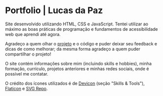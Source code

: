 # Portfolio | Lucas da Paz

Site desenvolvido utilizando HTML, CSS e JavaScript.
Tentei utilizar ao máximo as boas práticas de programação e fundamentos de acessibilidade web que aprendi até agora.

Agradeço a quem olhar o [projeto](https://xlucaspx.github.io/portfolio/ "Lucas da Paz | Portfólio") e o código e puder deixar seu feedback e dicas de como melhorar; da mesma forma agradeço a quem puder compartilhar o projeto!

O site contém informações sobre mim (incluindo skills e hobbies), minha formação, currículo, projetos anteriores e minhas redes sociais, onde é possível me contatar.

O crédito dos ícones utilizados é de [Devicon](https://devicon.dev/ "Devicon") (seção "Skills & Tools"), [Flaticon](https://www.flaticon.com/ "Flaticon") e [SVG Repo](https://www.svgrepo.com/).
